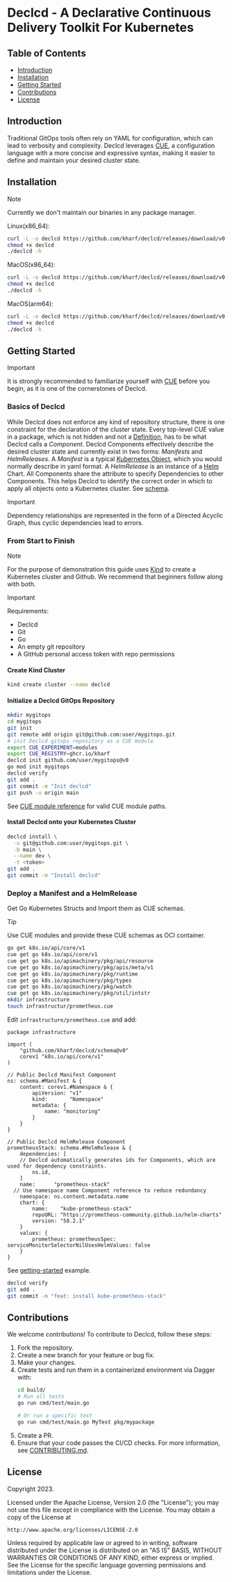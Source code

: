 # Declcd - A Declarative Continuous Delivery Toolkit For Kubernetes

## Table of Contents
- [Introduction](#introduction)
- [Installation](#installation)
- [Getting Started](#getting-started)
- [Contributions](#contributions)
- [License](#license)

## Introduction

Traditional GitOps tools often rely on YAML for configuration, which can lead to verbosity and complexity. Declcd leverages [CUE](https://cuelang.org/), a configuration language with a more concise and expressive syntax, making it easier to define and maintain your desired cluster state.

## Installation

> [!NOTE]
> Currently we don't maintain our binaries in any package manager.

Linux(x86_64):

```bash
curl -L -o declcd https://github.com/kharf/declcd/releases/download/v0.10.0/declcd-linux-amd64
chmod +x declcd
./declcd -h
```

MacOS(x86_64):

```bash
curl -L -o declcd https://github.com/kharf/declcd/releases/download/v0.10.0/declcd-darwin-amd64
chmod +x declcd
./declcd -h
```

MacOS(arm64):

```bash
curl -L -o declcd https://github.com/kharf/declcd/releases/download/v0.10.0/declcd-darwin-arm64
chmod +x declcd
./declcd -h
```

## Getting Started

> [!IMPORTANT]
> It is strongly recommended to familiarize yourself with [CUE](https://cuelang.org/) before you begin, as it is one of the cornerstones of Declcd.

### Basics of Declcd

While Declcd does not enforce any kind of repository structure, there is one constraint for the declaration of the cluster state.
Every top-level CUE value in a package, which is not hidden and not a [Definition](https://cuelang.org/docs/tour/basics/definitions/), has to be what Declcd calls a *Component*.
Declcd Components effectively describe the desired cluster state and currently exist in two forms: *Manifests* and *HelmReleases*.
A *Manifest* is a typical [Kubernetes Object](https://kubernetes.io/docs/concepts/overview/working-with-objects/), which you would normally describe in yaml format.
A *HelmRelease* is an instance of a [Helm](https://helm.sh/docs/intro/using_helm/) Chart.
All Components share the attribute to specify Dependencies to other Components. This helps Declcd to identify the correct order in which to apply all objects onto a Kubernetes cluster.
See [schema](schema/schema.cue).

> [!IMPORTANT]
> Dependency relationships are represented in the form of a Directed Acyclic Graph, thus cyclic dependencies lead to errors.

### From Start to Finish

> [!NOTE]
> For the purpose of demonstration this guide uses [Kind](https://kind.sigs.k8s.io/docs/user/quick-start/) to create a Kubernetes cluster and Github.
> We recommend that beginners follow along with both.

> [!IMPORTANT]
> Requirements:
> - Declcd
> - Git
> - Go
> - An empty git repository
> - A GitHub personal access token with repo permissions

#### Create Kind Cluster

```bash
kind create cluster --name declcd
```

#### Initialize a Declcd GitOps Repository

```bash
mkdir mygitops
cd mygitops
git init
git remote add origin git@github.com:user/mygitops.git
# init Declcd gitops repository as a CUE module
export CUE_EXPERIMENT=modules
export CUE_REGISTRY=ghcr.io/kharf
declcd init github.com/user/mygitops@v0
go mod init mygitops
declcd verify
git add .
git commit -m "Init declcd"
git push -u origin main
```
See [CUE module reference](https://cuelang.org/docs/reference/modules/#module-path) for valid CUE module paths.

#### Install Declcd onto your Kubernetes Cluster

```bash
declcd install \
  -u git@github.com:user/mygitops.git \
  -b main \
  --name dev \
  -t <token>
git add .
git commit -m "Install declcd"
```

### Deploy a Manifest and a HelmRelease

Get Go Kubernetes Structs and Import them as CUE schemas.

> [!TIP]
> Use CUE modules and provide these CUE schemas as OCI container.

```bash
go get k8s.io/api/core/v1
cue get go k8s.io/api/core/v1
cue get go k8s.io/apimachinery/pkg/api/resource
cue get go k8s.io/apimachinery/pkg/apis/meta/v1
cue get go k8s.io/apimachinery/pkg/runtime
cue get go k8s.io/apimachinery/pkg/types
cue get go k8s.io/apimachinery/pkg/watch
cue get go k8s.io/apimachinery/pkg/util/intstr
mkdir infrastructure
touch infrastructur/prometheus.cue
```

Edit `infrastructure/prometheus.cue` and add:

```CUE
package infrastructure

import (
	"github.com/kharf/declcd/schema@v0"
	corev1 "k8s.io/api/core/v1"
)

// Public Declcd Manifest Component
ns: schema.#Manifest & {
	content: corev1.#Namespace & {
		apiVersion: "v1"
		kind:       "Namespace"
		metadata: {
			name: "monitoring"
		}
	}
}

// Public Declcd HelmRelease Component
prometheusStack: schema.#HelmRelease & {
	dependencies: [
    // Declcd automatically generates ids for Components, which are used for dependency constraints.
		ns.id,
	]
	name:      "prometheus-stack"
  // Use namespace name Component reference to reduce redundancy
	namespace: ns.content.metadata.name
	chart: {
		name:    "kube-prometheus-stack"
		repoURL: "https://prometheus-community.github.io/helm-charts"
		version: "58.2.1"
	}
	values: {
		prometheus: prometheusSpec: serviceMonitorSelectorNilUsesHelmValues: false
	}
}
```
See [getting-started](./examples/getting-started/infrastructure/prometheus.cue) example.

```bash
declcd verify
git add .
git commit -m "feat: install kube-prometheus-stack"
```

## Contributions

We welcome contributions! To contribute to Declcd, follow these steps:

1. Fork the repository.
2. Create a new branch for your feature or bug fix.
3. Make your changes.
4. Create tests and run them in a containerized environment via Dagger with:
    ```bash
    cd build/
    # Run all tests
    go run cmd/test/main.go

    # Or run a specific test
    go run cmd/test/main.go MyTest pkg/mypackage
    ```
5. Create a PR.
6. Ensure that your code passes the CI/CD checks.
For more information, see [CONTRIBUTING.md]().

## License

Copyright 2023.

Licensed under the Apache License, Version 2.0 (the "License");
you may not use this file except in compliance with the License.
You may obtain a copy of the License at

    http://www.apache.org/licenses/LICENSE-2.0

Unless required by applicable law or agreed to in writing, software
distributed under the License is distributed on an "AS IS" BASIS,
WITHOUT WARRANTIES OR CONDITIONS OF ANY KIND, either express or implied.
See the License for the specific language governing permissions and
limitations under the License.

